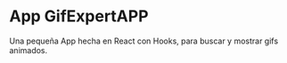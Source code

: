 # App GifExpertAPP

Una pequeña App hecha en React con Hooks, para buscar y mostrar gifs animados.

